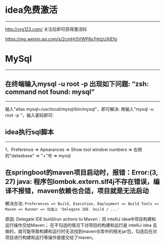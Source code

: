 <!--
 * @Author: wuqiang
 * @Date: 2022-04-18 13:16:16
 * @LastEditors: wuqiang
 * @LastEditTime: 2022-04-29 16:45:15
-->
# idea免费激活
***
http://vrg123.com/
关注后即可获得激活码

https://mp.weixin.qq.com/s/2cmHr5VWP8s7rktzUXiEfg

# MySql
***

## 在终端输入mysql -u root -p 出现如下问题: “zsh: command not found: mysql”
***

输入"alias mysql=/usr/local/mysql/bin/mysql"，即可解决:
再输入"mysql -u root -p "，输入密码即可:

## idea执行sql脚本
***
1、Preference => Apearances => Show tool window numbers => 右侧的"datasbase" => "+"号 => mysql

## 在springboot的maven项目启动时，报错：Error:(3, 27) java: 程序包lombok.extern.slf4j不存在错误，编译不报错，maven依赖也合适，项目就是无法启动
解决办法: `Preferences => Build, Execution, Deployment => Build Tools => Maven => Runner => 勾选上 'Delegate IDE  build / ...'`

原因: 
Delegate IDE build/run actions to Maven：将 intelliJ idea中项目构建和运行操作交给Maven；
在不勾选的情况下对项目的构建和运行是 intelliJ idea 去做的，就可能导致构建和运行时无法找到maven仓库中的相关jar包，勾选后在对项目进行构建和运行等操作直接交给了maven。

